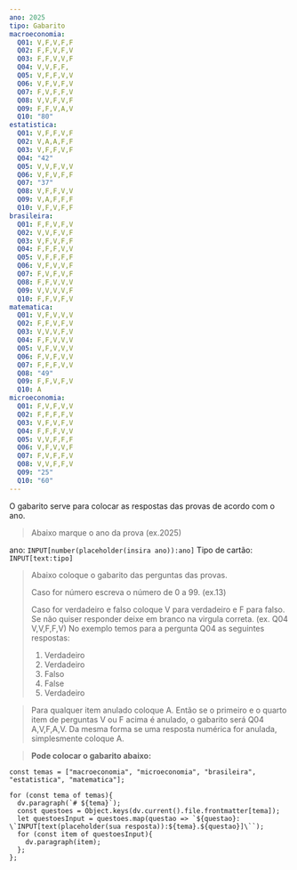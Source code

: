 ```yaml
---
ano: 2025
tipo: Gabarito
macroeconomia:
  Q01: V,F,V,F,F
  Q02: F,F,V,F,V
  Q03: F,F,V,V,F
  Q04: V,V,F,F,
  Q05: V,F,F,V,V
  Q06: V,F,V,F,V
  Q07: F,V,F,F,V
  Q08: V,V,F,V,F
  Q09: F,F,V,A,V
  Q10: "80"
estatistica:
  Q01: V,F,F,V,F
  Q02: V,A,A,F,F
  Q03: V,F,F,V,F
  Q04: "42"
  Q05: V,V,F,V,V
  Q06: V,F,V,F,F
  Q07: "37"
  Q08: V,F,F,V,V
  Q09: V,A,F,F,F
  Q10: V,F,V,F,F
brasileira:
  Q01: F,F,V,F,V
  Q02: V,V,F,V,F
  Q03: V,F,V,F,F
  Q04: F,F,F,V,V
  Q05: V,F,F,F,F
  Q06: V,F,V,V,F
  Q07: F,V,F,V,F
  Q08: F,F,V,V,V
  Q09: V,V,V,V,F
  Q10: F,F,V,F,V
matematica:
  Q01: V,F,V,V,V
  Q02: F,F,V,F,V
  Q03: V,V,V,F,V
  Q04: F,F,V,V,V
  Q05: V,F,V,V,V
  Q06: F,V,F,V,V
  Q07: F,F,F,V,V
  Q08: "49"
  Q09: F,F,V,F,V
  Q10: A
microeconomia:
  Q01: F,V,F,V,V
  Q02: F,F,F,F,V
  Q03: V,F,V,F,V
  Q04: F,F,F,V,V
  Q05: V,V,F,F,F
  Q06: V,F,V,V,F
  Q07: F,V,F,F,V
  Q08: V,V,F,F,V
  Q09: "25"
  Q10: "60"
---
```


O gabarito serve para colocar as respostas das provas de acordo com o ano.

> Abaixo marque o ano da prova (ex.2025)

ano: `INPUT[number(placeholder(insira ano)):ano]`
Tipo de cartão: `INPUT[text:tipo]`

> Abaixo coloque o gabarito das perguntas das provas.
> 
> Caso for número escreva o número de 0 a 99. (ex.13)
> 
> Caso for verdadeiro e falso coloque V para verdadeiro e F para falso. Se não quiser responder deixe em branco na virgula correta. (ex. Q04 V,V,F,F,V)
> No exemplo temos para a pergunta Q04 as seguintes respostas:
> 1. Verdadeiro
> 2. Verdadeiro
> 3. Falso
> 4. False
> 5. Verdadeiro

> Para qualquer item anulado coloque A. Então se o primeiro e o quarto item de perguntas V ou F acima é anulado, o gabarito será Q04 A,V,F,A,V.
> Da mesma forma se uma resposta numérica for anulada, simplesmente coloque A.

> **Pode colocar o gabarito abaixo:**

```dataviewjs
const temas = ["macroeconomia", "microeconomia", "brasileira", "estatistica", "matematica"];

for (const tema of temas){
  dv.paragraph(`# ${tema}`);
  const questoes = Object.keys(dv.current().file.frontmatter[tema]);
  let questoesInput = questoes.map(questao => `${questao}:  \`INPUT[text(placeholder(sua resposta)):${tema}.${questao}]\``);
  for (const item of questoesInput){
    dv.paragraph(item);
  };
};

```


